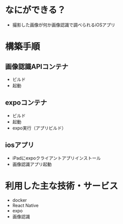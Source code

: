 # なにができる？
- 撮影した画像が何か画像認識で調べられるiOSアプリ

# 構築手順
## 画像認識APIコンテナ
- ビルド
- 起動

## expoコンテナ
- ビルド
- 起動
- expo実行（アプリビルド）

## iosアプリ
- iPadにexpoクライアントアプリインストール
- 画像認識アプリ起動

# 利用した主な技術・サービス
- docker
- React Native
- expo
- 画像認識
